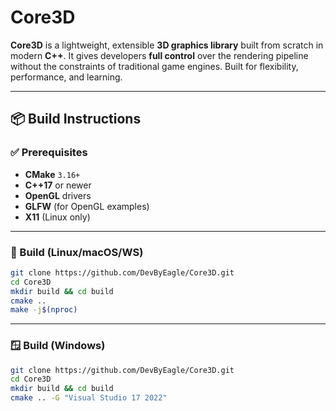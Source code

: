 # Core3D


**Core3D** is a lightweight, extensible **3D graphics library** built from scratch in modern **C++**. It gives developers **full control** over the rendering pipeline without the constraints of traditional game engines. Built for flexibility, performance, and learning.

---

## 📦 Build Instructions

### ✅ Prerequisites

- **CMake** `3.16+`
- **C++17** or newer
- **OpenGL** drivers
- **GLFW** (for OpenGL examples)
- **X11** (Linux only)

---

### 🐧 Build (Linux/macOS/WS)

```bash
git clone https://github.com/DevByEagle/Core3D.git
cd Core3D
mkdir build && cd build
cmake ..
make -j$(nproc)
```

---

### 🪟 Build (Windows)

```bash
git clone https://github.com/DevByEagle/Core3D.git
cd Core3D
mkdir build && cd build
cmake .. -G "Visual Studio 17 2022"
```